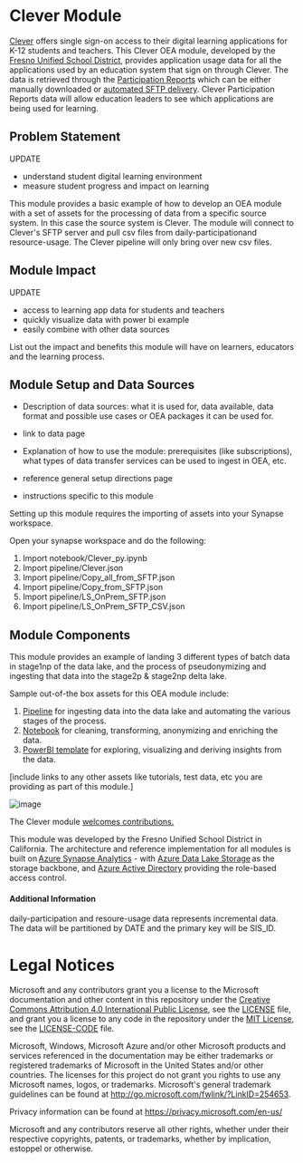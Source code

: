 # Clever Module

[Clever](https://clever.com/) offers single sign-on access to their digital learning applications for K-12 students and teachers. This Clever OEA module, developed by the [Fresno Unified School District](https://www.fresnounified.org/), provides application usage data for all the applications used by an education system that sign on through Clever. The data is retrieved through the [Participation Reports](https://support.clever.com/hc/s/articles/360049642311) which can be either manually downloaded or [automated SFTP delivery](https://support.clever.com/hc/s/articles/360049642311?language=en_US#ExportingReports). Clever Participation Reports data will allow education leaders to see which applications are being used for learning. 

## Problem Statement

UPDATE
- understand student digital learning environment
- measure student progress and impact on learning

This module provides a basic example of how to develop an OEA module with a set of assets for the processing of data from a specific source system. In this case the source system is Clever. The module will connect to Clever's SFTP server and pull csv files from daily-participationand resource-usage. The Clever pipeline will only bring over new csv files.

## Module Impact

UPDATE
- access to learning app data for students and teachers
- quickly visualize data with power bi example
- easily combine with other data sources

List out the impact and benefits this module will have on learners, educators and the learning process.

## Module Setup and Data Sources

- Description of data sources: what it is used for, data available, data format and possible use cases or OEA packages it can be used for.
- link to data page

- Explanation of how to use the module: prerequisites (like subscriptions), what types of data transfer services can be used to ingest in OEA, etc.
- reference general setup directions page
- instructions specific to this module

Setting up this module requires the importing of assets into your Synapse workspace.

Open your synapse workspace and do the following:
1) Import notebook/Clever_py.ipynb
2) Import pipeline/Clever.json
3) Import pipeline/Copy_all_from_SFTP.json
4) Import pipeline/Copy_from_SFTP.json
5) Import pipeline/LS_OnPrem_SFTP.json
6) Import pipeline/LS_OnPrem_SFTP_CSV.json

## Module Components 

This module provides an example of landing 3 different types of batch data in stage1np of the data lake, and the process of pseudonymizing and ingesting that data into the stage2p & stage2np delta lake.

Sample out-of-the box assets for this OEA module include: 
1. [Pipeline](https://github.com/microsoft/OpenEduAnalytics/tree/main/modules/_Module_Creation_Kit/pipeline) for ingesting data into the data lake and automating the various stages of the process.
2. [Notebook](https://github.com/microsoft/OpenEduAnalytics/tree/main/modules/_Module_Creation_Kit/notebook) for cleaning, transforming, anonymizing and enriching the data.
3. [PowerBI template](https://github.com/microsoft/OpenEduAnalytics/tree/main/modules/_Module_Creation_Kit/powerbi) for exploring, visualizing and deriving insights from the data.

[include links to any other assets like tutorials, test data, etc you are providing as part of this module.]

![image](https://github.com/microsoft/OpenEduAnalytics/blob/4ff0b253ae6a0d3a7f70e31eb26148c1735fae11/modules/_Module_Creation_Kit/docs/images/Sample_PowerBI_Dashboard.png) 


The Clever module [welcomes contributions.](https://github.com/microsoft/OpenEduAnalytics/blob/main/CONTRIBUTING.md) 

This module was developed by the Fresno Unified School District in California. The architecture and reference implementation for all modules is built on [Azure Synapse Analytics](https://azure.microsoft.com/en-us/services/synapse-analytics/) - with [Azure Data Lake Storage](https://docs.microsoft.com/en-us/azure/storage/blobs/data-lake-storage-introduction) as the storage backbone, and [Azure Active Directory](https://azure.microsoft.com/en-us/services/active-directory/) providing the role-based access control.

#### Additional Information

daily-participation and resoure-usage data represents incremental data. The data will be partitioned by DATE and the primary key will be SIS_ID. 

# Legal Notices

Microsoft and any contributors grant you a license to the Microsoft documentation and other content
in this repository under the [Creative Commons Attribution 4.0 International Public License](https://creativecommons.org/licenses/by/4.0/legalcode),
see the [LICENSE](LICENSE) file, and grant you a license to any code in the repository under the [MIT License](https://opensource.org/licenses/MIT), see the
[LICENSE-CODE](LICENSE-CODE) file.

Microsoft, Windows, Microsoft Azure and/or other Microsoft products and services referenced in the documentation
may be either trademarks or registered trademarks of Microsoft in the United States and/or other countries.
The licenses for this project do not grant you rights to use any Microsoft names, logos, or trademarks.
Microsoft's general trademark guidelines can be found at http://go.microsoft.com/fwlink/?LinkID=254653.

Privacy information can be found at https://privacy.microsoft.com/en-us/

Microsoft and any contributors reserve all other rights, whether under their respective copyrights, patents,
or trademarks, whether by implication, estoppel or otherwise.
